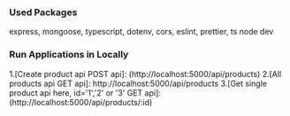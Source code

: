 ### Used Packages
express, mongoose, typescript, dotenv, cors, eslint, prettier, ts node dev

### Run Applications in Locally
1.[Create product api POST api]: (http://localhost:5000/api/products)
2.[All products api GET api]: http://localhost:5000/api/products
3.[Get single product api here, id='1','2' or '3' GET api]: (http://localhost:5000/api/products/:id)